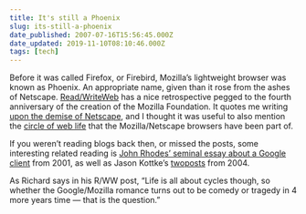 ```yaml
---
title: It's still a Phoenix
slug: its-still-a-phoenix
date_published: 2007-07-16T15:56:45.000Z
date_updated: 2019-11-10T08:10:46.000Z
tags: [tech]
---
```


Before it was called Firefox, or Firebird, Mozilla’s lightweight browser was known as Phoenix. An appropriate name, given than it rose from the ashes of Netscape. [Read/WriteWeb](http://www.readwriteweb.com/archives/4_years_ago_today_netscape_foundation_born.php) has a nice retrospective pegged to the fourth anniversary of the creation of the Mozilla Foundation. It quotes me writing [upon the demise of Netscape](/2003/07/15/upon_the_demise/), and I thought it was useful to also mention the [circle of web life](/2007/01/17/its_the_circle/) that the Mozilla/Netscape browsers have been part of.

If you weren’t reading blogs back then, or missed the posts, some interesting related reading is [John Rhodes’ seminal essay about a Google client](http://webword.com/moving/googleclient.html) from 2001, as well as Jason Kottke’s [two](http://www.kottke.org/04/08/the-google-browser)[posts](http://www.kottke.org/04/09/more-google-browser) from 2004.

As Richard says in his R/WW post, “Life is all about cycles though, so whether the Google/Mozilla romance turns out to be comedy or tragedy in 4 more years time — that is the question.”
